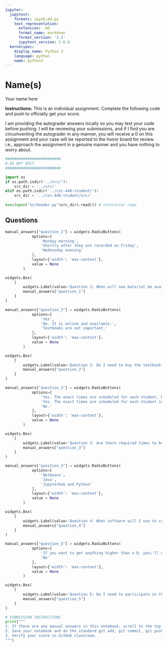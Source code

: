 ```yaml
---
jupyter:
  jupytext:
    formats: ipynb,md,py
    text_representation:
      extension: .md
      format_name: markdown
      format_version: '1.2'
      jupytext_version: 1.6.0
  kernelspec:
    display_name: Python 3
    language: python
    name: python3
---
```


<!-- #region slideshow={"slide_type": "slide"} hideCode=true hidePrompt=true -->
# Name(s)
Your name here
<!-- #endregion -->

<!-- #region slideshow={"slide_type": "subslide"} hideCode=true hidePrompt=true -->
**Instructions:** This is an individual assignment. Complete the following code and push to officially get your score.
<!-- #endregion -->

<!-- #region slideshow={"slide_type": "subslide"} hideCode=true hidePrompt=true -->
I am providing the autograder answers locally so you may test your code before pushing. I will be reviewing your submissions, and if I find you are circumventing the autograder in any manner, you will receive a 0 on this assignment and your case will be reported to the honor board for review. i.e., approach the assignment in a genuine manner and you have nothing to worry about.
<!-- #endregion -->

```python hideCode=true hidePrompt=true
#########################
# DO NOT EDIT
#########################

import os
if os.path.isdir('../src/'):
    src_dir = '../src/'
elif os.path.isdir('../csc-448-student/'):
    src_dir = '../csc-448-student/src/'
    
exec(open('%s/header.py'%src_dir).read()) # instructor repo
```

<!-- #region slideshow={"slide_type": "slide"} hideCode=true hidePrompt=true -->
## Questions
<!-- #endregion -->

```python hideCode=true slideshow={"slide_type": "subslide"} hidePrompt=true
manual_answers["question_1"] = widgets.RadioButtons(
            options=[
                'Monday morning',
                'Shortly after they are recorded on Friday',
                'Wednesday evening'
            ],
            layout={'width': 'max-content'},
            value = None
        )

widgets.Box(
    [
        widgets.Label(value='Question 1: When will new material be available each week?'),
        manual_answers["question_1"]
    ]
)
```

```python tags=["hide-input"] hideCode=true slideshow={"slide_type": "subslide"} hidePrompt=true
manual_answers["question_2"] = widgets.RadioButtons(
            options=[
                'Yes',
                'No. It is online and available.',
                'Textbooks are not important.'
            ],
            layout={'width': 'max-content'},
            value = None
        )

widgets.Box(
    [
        widgets.Label(value='Question 2: Do I need to buy the textbook?'),
        manual_answers["question_2"]
    ]
)
```

```python hideCode=true slideshow={"slide_type": "subslide"} hidePrompt=true
manual_answers["question_3"] = widgets.RadioButtons(
            options=[
                'Yes. The exact times are scheduled for each student, but Friday is always synchronous',
                'Yes. The exact times are scheduled for each student including Friday.',
                'No.'
            ],
            layout={'width': 'max-content'},
            value = None
        )

widgets.Box(
    [
        widgets.Label(value='Question 3: Are there required times to be synchronous and online?'),
        manual_answers["question_3"]
    ]
)
```

```python hideCode=true slideshow={"slide_type": "subslide"} hidePrompt=true
manual_answers["question_4"] = widgets.RadioButtons(
            options=[
                'Netbeans',
                'Java',
                'JupyterHub and Python'
            ],
            layout={'width': 'max-content'},
            value = None
        )

widgets.Box(
    [
        widgets.Label(value='Question 4: What software will I use to complete the assignments'),
        manual_answers["question_4"]
    ]
)
```

```python hideCode=true slideshow={"slide_type": "subslide"} hidePrompt=true
manual_answers["question_5"] = widgets.RadioButtons(
            options=[
                'If you want to get anything higher than a D, you\'ll need to do more than the labs and assignments',
                'No'
            ],
            layout={'width': 'max-content'},
            value = None
        )

widgets.Box(
    [
        widgets.Label(value='Question 5: Do I need to participate in this class?'),
        manual_answers["question_5"]
    ]
)
```

```python hideCode=true slideshow={"slide_type": "slide"} hidePrompt=true
# SUBMISSION INSTRUCTIONS
print("""
1. If there are any manual answers in this notebook, scroll to the top and click the button labelled 'Update ...'.
2. Save your notebook and do the standard git add, git commit, git push.
3. Verify your score in GitHub classroom.
""")
```
